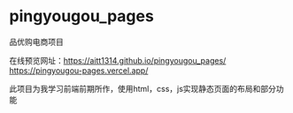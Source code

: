 # pingyougou_pages

品优购电商项目

在线预览网址：https://aitt1314.github.io/pingyougou_pages/
https://pingyougou-pages.vercel.app/

此项目为我学习前端前期所作，使用html，css，js实现静态页面的布局和部分功能
